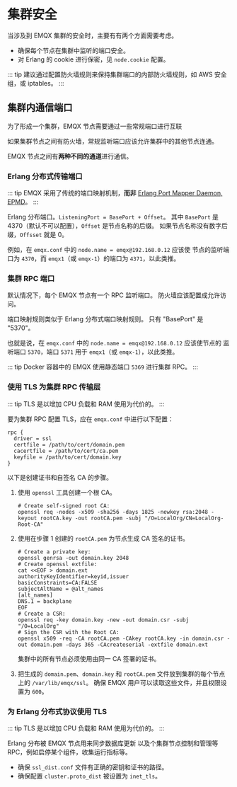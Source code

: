 # 集群安全

当涉及到 EMQX 集群的安全时，主要有有两个方面需要考虑。

* 确保每个节点在集群中监听的端口安全。
* 对 Erlang 的 cookie 进行保密，见 `node.cookie` 配置。

::: tip 
建议通过配置防火墙规则来保持集群端口的内部防火墙规则，如 AWS 安全组，或 iptables。
:::

## 集群内通信端口

为了形成一个集群，EMQX 节点需要通过一些常规端口进行互联

如果集群节点之间有防火墙，常规监听端口应该允许集群中的其他节点连通。

EMQX 节点之间有**两种不同的通道**进行通信。

### Erlang 分布式传输端口

::: tip
EMQX 采用了传统的端口映射机制，**而非** [Erlang Port Mapper Daemon, EPMD](https://www.erlang.org/doc/man/epmd.html)。
:::

Erlang 分布端口。`ListeningPort = BasePort + Offset`。
其中 `BasePort` 是 4370（默认不可以配置），`Offset` 是节点名称的后缀。
如果节点名称没有数字后缀，`Offsset` 就是 0。

例如，在 `emqx.conf` 中的 `node.name = emqx@192.168.0.12` 应该使
节点的监听端口为 `4370`，而 `emqx1`（或 `emqx-1`）的端口为 `4371`，以此类推。

### 集群 RPC 端口

默认情况下，每个 EMQX 节点有一个 RPC 监听端口。
防火墙应该配置成允许访问。

端口映射规则类似于 Erlang 分布式端口映射规则。
只有 "BasePort" 是 "5370"。

也就是说，在 `emqx.conf` 中的 `node.name = emqx@192.168.0.12` 应该使节点的
监听端口 `5370`，端口 `5371` 用于 `emqx1`（或 `emqx-1`），以此类推。

::: tip
Docker 容器中的 EMQX 使用静态端口 `5369` 进行集群 RPC。
:::

### 使用 TLS 为集群 RPC 传输层

::: tip
TLS 是以增加 CPU 负载和 RAM 使用为代价的。
:::

要为集群 RPC 配置 TLS，应在 `emqx.conf` 中进行以下配置：

```
rpc {
  driver = ssl
  certfile = /path/to/cert/domain.pem
  cacertfile = /path/to/cert/ca.pem
  keyfile = /path/to/cert/domain.key
}
```

以下是创建证书和自签名 CA 的步骤。

1. 使用 `openssl` 工具创建一个根 CA。

   ```
   # Create self-signed root CA:
   openssl req -nodes -x509 -sha256 -days 1825 -newkey rsa:2048 -keyout rootCA.key -out rootCA.pem -subj "/O=LocalOrg/CN=LocalOrg-Root-CA"
   ```

2. 使用在步骤 1 创建的 `rootCA.pem` 为节点生成 CA 签名的证书。

   ```
   # Create a private key:
   openssl genrsa -out domain.key 2048
   # Create openssl extfile:
   cat <<EOF > domain.ext
   authorityKeyIdentifier=keyid,issuer
   basicConstraints=CA:FALSE
   subjectAltName = @alt_names
   [alt_names]
   DNS.1 = backplane
   EOF
   # Create a CSR:
   openssl req -key domain.key -new -out domain.csr -subj "/O=LocalOrg"
   # Sign the CSR with the Root CA:
   openssl x509 -req -CA rootCA.pem -CAkey rootCA.key -in domain.csr -out domain.pem -days 365 -CAcreateserial -extfile domain.ext
   ```
   
   集群中的所有节点必须使用由同一 CA 签署的证书。

3. 把生成的 `domain.pem`、`domain.key` 和 `rootCA.pem` 文件放到集群的每个节点上的 `/var/lib/emqx/ssl`。
   确保 EMQX 用户可以读取这些文件，并且权限设置为 `600`。 


### 为 Erlang 分布式协议使用 TLS

::: tip
TLS 是以增加 CPU 负载和 RAM 使用为代价的。
:::

Erlang 分布被 EMQX 节点用来同步数据库更新
以及个集群节点控制和管理等 RPC，例如启停某个组件，收集运行指标等。

* 确保 `ssl_dist.conf` 文件有正确的密钥和证书的路径。
* 确保配置 `cluster.proto_dist` 被设置为 `inet_tls`。

